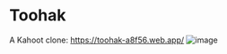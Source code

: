 # Toohak
A Kahoot clone: https://toohak-a8f56.web.app/
![image](https://github.com/gunshycs/Toohak/assets/70672556/6966504f-cd73-4751-a12b-b11f763e4e69)

